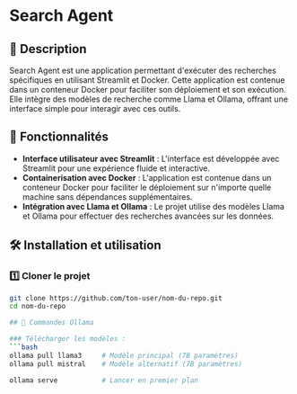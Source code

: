# Search Agent

## 📌 Description
Search Agent est une application permettant d'exécuter des recherches spécifiques en utilisant Streamlit et Docker. Cette application est contenue dans un conteneur Docker pour faciliter son déploiement et son exécution. Elle intègre des modèles de recherche comme Llama et Ollama, offrant une interface simple pour interagir avec ces outils.

## 🚀 Fonctionnalités
- **Interface utilisateur avec Streamlit** : L'interface est développée avec Streamlit pour une expérience fluide et interactive.
- **Containerisation avec Docker** : L'application est contenue dans un conteneur Docker pour faciliter le déploiement sur n'importe quelle machine sans dépendances supplémentaires.
- **Intégration avec Llama et Ollama** : Le projet utilise des modèles Llama et Ollama pour effectuer des recherches avancées sur les données.

## 🛠 Installation et utilisation

### 1️⃣ **Cloner le projet**
```sh
git clone https://github.com/ton-user/nom-du-repo.git
cd nom-du-repo

## 🦙 Commandes Ollama

### Télécharger les modèles :
```bash
ollama pull llama3     # Modèle principal (7B paramètres)
ollama pull mistral    # Modèle alternatif (7B paramètres)

ollama serve           # Lancer en premier plan

